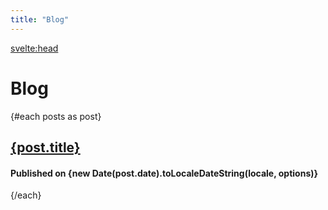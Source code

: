 ```yaml
---
title: "Blog"
---
```


<script context="module">
  /** @type {import("@sveltejs/kit").Load} */
  export const load = async ({ fetch }) => {
    const posts = await fetch("/api/posts.json");
    const allPosts = await posts.json();

    return {
      props: {
        posts: allPosts,
      },
    };
  };
</script>

<script>
  export let posts;
  const locale = "en-US";
  const options = { weekday: "long", year: "numeric", month: "long", day: "numeric" };
</script>

<svelte:head>

  <title>Ian Pratt | Just a gay programmer</title>
</svelte:head>

# **Blog**

{#each posts as post}

## [{post.title}](/blog/{post.slug})

#### Published on {new Date(post.date).toLocaleDateString(locale, options)}

{/each}
